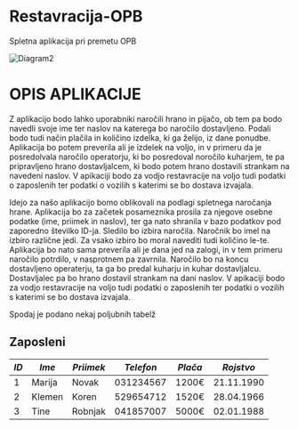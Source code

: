 # Restavracija-OPB
Spletna aplikacija pri premetu OPB

![Diagram2](https://user-images.githubusercontent.com/39483369/113476650-13445400-947d-11eb-9628-31736fb52d1b.png)

# OPIS APLIKACIJE
Z aplikacijo bodo lahko uporabniki naročili hrano in pijačo, ob tem pa bodo navedli svoje ime ter naslov na katerega bo naročilo dostavljeno. Podali bodo tudi način plačila in količino izdelka, ki ga želijo, iz dane ponudbe. Aplikacija bo potem preverila ali je izdelek na voljo, in v primeru da je posredolvala naročilo operatorju, ki bo posredoval noročilo kuharjem, te pa pripravljeno hrano dostavljalcem, ki bodo potem hrano dostavili strankam na navedeni naslov. V apikaciji bodo za vodjo restavracije na voljo tudi podatki o zaposlenih ter podatki o vozilih s katerimi se bo dostava izvajala. 

Idejo za našo aplikacijo bomo oblikovali na podlagi spletnega naročanja hrane. Aplikacija bo za začetek posameznika prosila za njegove osebne podatke (ime, priimek in naslov), ter ga nato shranila v bazo podatkov pod zaporedno številko ID-ja. Sledilo bo izbira naročila. Naročnik bo imel na izbiro različne jedi. Za vsako izbiro bo moral navediti tudi količino le-te. Aplikacija bo nato sama preverila ali je dana jed na zalogi, in v tem primeru naročilo potrdilo, v nasprotnem pa zavrnila. Naročilo bo na koncu dostavljeno operaterju, ta ga bo predal kuharju in kuhar dostavljalcu. Dostavljalec pa bo hrano dostavil strankam na dani naslov. V apikaciji bodo za vodjo restavracije na voljo tudi podatki o zaposlenih ter podatki o vozilih s katerimi se bo dostava izvajala. 

Spodaj je podano nekaj poljubnih tabelž

## Zaposleni
|*ID*|*Ime*|*Priimek*|*Telefon*|*Plača*|*Rojstvo*|
|----|-----|---------|---------|--------|--------|
|1|Marija|Novak|031234567|1200€|21.11.1990|
|2|Klemen|Koren|529654712|1520€|28.04.1966|
|3|Tine|Robnjak|041857007|5000€|02.01.1988|
